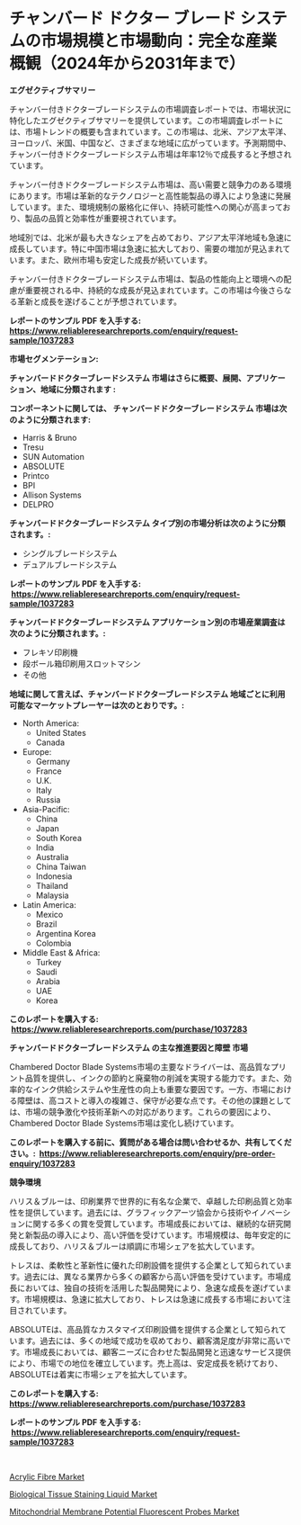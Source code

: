 <p><h1>チャンバード ドクター ブレード システムの市場規模と市場動向：完全な産業概観（2024年から2031年まで）</h1></p><p><strong>エグゼクティブサマリー</strong></p>
<p><p>チャンバー付きドクターブレードシステムの市場調査レポートでは、市場状況に特化したエグゼクティブサマリーを提供しています。この市場調査レポートには、市場トレンドの概要も含まれています。この市場は、北米、アジア太平洋、ヨーロッパ、米国、中国など、さまざまな地域に広がっています。予測期間中、チャンバー付きドクターブレードシステム市場は年率12％で成長すると予想されています。</p><p>チャンバー付きドクターブレードシステム市場は、高い需要と競争力のある環境にあります。市場は革新的なテクノロジーと高性能製品の導入により急速に発展しています。また、環境規制の厳格化に伴い、持続可能性への関心が高まっており、製品の品質と効率性が重要視されています。</p><p>地域別では、北米が最も大きなシェアを占めており、アジア太平洋地域も急速に成長しています。特に中国市場は急速に拡大しており、需要の増加が見込まれています。また、欧州市場も安定した成長が続いています。</p><p>チャンバー付きドクターブレードシステム市場は、製品の性能向上と環境への配慮が重要視される中、持続的な成長が見込まれています。この市場は今後さらなる革新と成長を遂げることが予想されています。</p></p>
<p><strong>レポートのサンプル PDF を入手する: <a href="https://www.reliableresearchreports.com/enquiry/request-sample/1037283">https://www.reliableresearchreports.com/enquiry/request-sample/1037283</a></strong></p>
<p><strong>市場セグメンテーション:</strong></p>
<p><strong> チャンバードドクターブレードシステム 市場はさらに概要、展開、アプリケーション、地域に分類されます :</strong></p>
<p><strong>コンポーネントに関しては、 チャンバードドクターブレードシステム 市場は次のように分類されます: &nbsp;</strong></p>
<p><ul><li>Harris & Bruno</li><li>Tresu</li><li>SUN Automation</li><li>ABSOLUTE</li><li>Printco</li><li>BPI</li><li>Allison Systems</li><li>DELPRO</li></ul></p>
<p><strong> チャンバードドクターブレードシステム タイプ別の市場分析は次のように分類されます。:</strong></p>
<p><ul><li>シングルブレードシステム</li><li>デュアルブレードシステム</li></ul></p>
<p><strong>レポートのサンプル PDF を入手する: &nbsp;<a href="https://www.reliableresearchreports.com/enquiry/request-sample/1037283">https://www.reliableresearchreports.com/enquiry/request-sample/1037283</a></strong></p>
<p><strong> チャンバードドクターブレードシステム アプリケーション別の市場産業調査は次のように分類されます。:</strong></p>
<p><ul><li>フレキソ印刷機</li><li>段ボール箱印刷用スロットマシン</li><li>その他</li></ul></p>
<p><strong>地域に関して言えば、チャンバードドクターブレードシステム 地域ごとに利用可能なマーケットプレーヤーは次のとおりです。:</strong></p>
<p><ul>
    <li>
        North America:
        <ul>
            <li>United States</li>
            <li>Canada</li>
        </ul>
    </li>
    <li>
        Europe:
        <ul>
            <li>Germany</li>
            <li>France</li>
            <li>U.K.</li>
            <li>Italy</li>
            <li>Russia</li>
        </ul>
    </li>
    <li>
        Asia-Pacific:
        <ul>
            <li>China</li>
            <li>Japan</li>
            <li>South Korea</li>
            <li>India</li>
            <li>Australia</li>
            <li>China Taiwan</li>
            <li>Indonesia</li>
            <li>Thailand</li>
            <li>Malaysia</li>
        </ul>
    </li>
    <li>
        Latin America:
        <ul>
            <li>Mexico</li>
            <li>Brazil</li>
            <li>Argentina Korea</li>
            <li>Colombia</li>
        </ul>
    </li>
    <li>
        Middle East & Africa:
        <ul>
            <li>Turkey</li>
            <li>Saudi</li>
            <li>Arabia</li>
            <li>UAE</li>
            <li>Korea</li>
        </ul>
    </li>
    </ul></p>
<p><strong>このレポートを購入する: &nbsp;<a href="https://www.reliableresearchreports.com/purchase/1037283">https://www.reliableresearchreports.com/purchase/1037283</a></strong></p>
<p><strong>チャンバードドクターブレードシステム の主な推進要因と障壁 市場</strong></p>
<p><p>Chambered Doctor Blade Systems市場の主要なドライバーは、高品質なプリント品質を提供し、インクの節約と廃棄物の削減を実現する能力です。また、効率的なインク供給システムや生産性の向上も重要な要因です。一方、市場における障壁は、高コストと導入の複雑さ、保守が必要な点です。その他の課題としては、市場の競争激化や技術革新への対応があります。これらの要因により、Chambered Doctor Blade Systems市場は変化し続けています。</p></p>
<p><strong>このレポートを購入する前に、質問がある場合は問い合わせるか、共有してください。:&nbsp; <a href="https://www.reliableresearchreports.com/enquiry/pre-order-enquiry/1037283">https://www.reliableresearchreports.com/enquiry/pre-order-enquiry/1037283</a></strong></p>
<p><strong>競争環境</strong></p>
<p><p>ハリス＆ブルーは、印刷業界で世界的に有名な企業で、卓越した印刷品質と効率性を提供しています。過去には、グラフィックアーツ協会から技術やイノベーションに関する多くの賞を受賞しています。市場成長においては、継続的な研究開発と新製品の導入により、高い評価を受けています。市場規模は、毎年安定的に成長しており、ハリス＆ブルーは順調に市場シェアを拡大しています。</p><p>トレスは、柔軟性と革新性に優れた印刷設備を提供する企業として知られています。過去には、異なる業界から多くの顧客から高い評価を受けています。市場成長においては、独自の技術を活用した製品開発により、急速な成長を遂げています。市場規模は、急速に拡大しており、トレスは急速に成長する市場において注目されています。</p><p>ABSOLUTEは、高品質なカスタマイズ印刷設備を提供する企業として知られています。過去には、多くの地域で成功を収めており、顧客満足度が非常に高いです。市場成長においては、顧客ニーズに合わせた製品開発と迅速なサービス提供により、市場での地位を確立しています。売上高は、安定成長を続けており、ABSOLUTEは着実に市場シェアを拡大しています。</p></p>
<p><strong>このレポートを購入する: &nbsp; <a href="https://www.reliableresearchreports.com/purchase/1037283">https://www.reliableresearchreports.com/purchase/1037283</a></strong></p>
<p><strong>レポートのサンプル PDF を入手する: &nbsp;<a href="https://www.reliableresearchreports.com/enquiry/request-sample/1037283">https://www.reliableresearchreports.com/enquiry/request-sample/1037283</a></strong><strong></strong></p>
<p>&nbsp;</p>
<p><p><a href="https://github.com/Glendatilghmankmgz0rbhwpy/Market-Research-Report-List-1/blob/main/acrylic-fibre-market.md">Acrylic Fibre Market</a></p><p><a href="https://view.publitas.com/reportprime-1/biological-tissue-staining-liquid-market-offers-provide-insightful-data-for-the-time-period-from-2023-to-2030-and-also-provide-analysis-based-on-application-type-and-region/">Biological Tissue Staining Liquid Market</a></p><p><a href="https://view.publitas.com/reportprime-1/mitochondrial-membrane-potential-fluorescent-probes-market-size-and-growth-market-segmentation-regional-and-country-breakdowns-and-market-trends-for-period-from-2023-2030/">Mitochondrial Membrane Potential Fluorescent Probes Market</a></p></p>